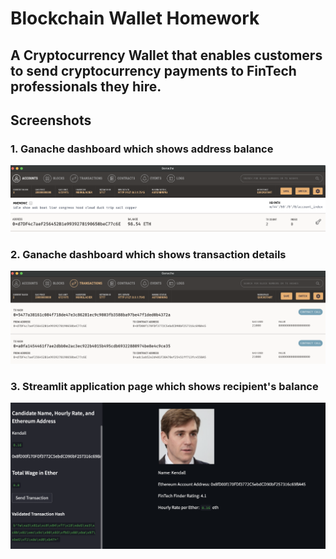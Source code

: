 # Blockchain Wallet Homework

## A Cryptocurrency Wallet that enables customers to send cryptocurrency payments to FinTech professionals they hire.

## Screenshots 

### **1. Ganache dashboard which shows address balance**

![Alt text](https://github.com/jmushava/Blockchain_Wallet_Homework/blob/main/Images/address_balance_and_history.png)

### **2. Ganache dashboard which shows transaction details**

![Alt text](https://github.com/jmushava/Blockchain_Wallet_Homework/blob/main/Images/transaction_details.png)

### **3. Streamlit application page which shows recipient's balance**

![Alt text](https://github.com/jmushava/Blockchain_Wallet_Homework/blob/main/Images/recipient_eth_balance.png)
